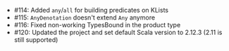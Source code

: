 * #114: Added `any`/`all` for building predicates on KLists
* #115: `AnyDenotation` doesn't extend `Any` anymore
* #116: Fixed non-working TypesBound in the product type
* #120: Updated the project and set default Scala version to 2.12.3 (2.11 is still supported)
